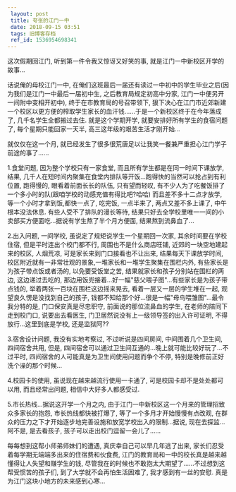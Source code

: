 ```yaml
---
 layout: post
 title: 夸张的江门一中
 date: 2018-09-15 03:51
 tags: 旧博客存档
 ref_id: 1536954698341
---
```

这次假期回江门, 听到第一件令我又惊讶又好笑的事, 就是江门一中新校区开学的故事...



话说俺的母校江门一中, 在俺们这班最后一届还有读过一中初中的学生毕业之后(因为我们是江门一中最后一届初中生, 之后教育局规定初高中分家,
江门一中便另开一间附中变相开初中), 终于在市教育局的号召带领下,
狠下决心在江门市近郊新建一个校区以更方便的榨取学生家长的血汗钱......于是一个新校区终于在今年落成了, 几千名学生全都搬过去住. 就是这个学期开学,
就要安排好所有学生的食宿问题了, 每个星期只能回家一天半, 高三这年级的艰苦生活才刚开始...



就仅仅在这一个月, 就已经发生了很多很荒唐足以让我笑一餐兼严重担心江门学子前途的事了......



1.食堂问题, 因为整个学校只有一家食堂, 而且所有学生都是在同一时间下课放学, 结果,
几千人在短时间内聚集在食堂内排队等开饭...跑得快的当然可以抢占到有利位置, 跑得慢的, 眼看着前面长长的队伍, 只有望而轻叹,
有不少人为了吃餐饭排了一个多小时的队(跟咱学校的动感充值有得比吧?哈哈) 而且差不多十二点才放学, 等一个小时才拿到饭,都快一点了, 吃完饭, 一点半来了,
两点又差不多上课了, 中午根本没法休息. 有些人受不了排队的漫长等待, 结果只好去全学校里唯一一间的小卖部买方便面吃...据说有学生熬了半个月方便面,
结果熬到流鼻血了...



2.出入问题, 一间学校, 虽说定了规矩说学生一个星期回一次家, 其余时间要在学校住宿, 但是平时连出个校门都不行, 周围也不是什么商店旺铺,
近郊的一块空地建起来的校区, 人烟荒凉, 可是家长来到门口接看也不让出来, 结果每天下课放学时间,
校区附近就有一非常壮观的景象,一堆家长和一堆学生聚集在围栏内外, 有些家长是为孩子带点饭或者汤的, 以免要受饭堂之苦, 结果就家长和孩子分别站在围栏的两边,
这边递过去吃的, 那边用饭兜接着...好一幅"慈父喂子图"...有些家长是为孩子带点钱的, 举着两张一百块在围栏这边摇来晃去,
看着一层又一层的学生堆在一起, 观望良久愣是没找到自己的孩子, 钱都不知给那个好...很是一幅"母鸟喂雏图"...最令我分特的是, 门口保安真是尽忠职守,
前面说的那位流鼻血的学生, 在老师的陪同下走到校门口, 说要出去看医生, 门卫居然说没有上一级领导签的出入许可证明, 不得放行...这里到底是学校,
还是监狱阿??



3.宿舍设计问题, 我没有实地考察过, 不过听说是四间房间, 中间围着几个卫生间, 四间宿舍共用, 但是,
四间宿舍可以通过卫生间互通的...晚上就可能比较好玩了...不过平时, 四间宿舍的人可能真是为卫生间使用问题而争个不停,
特别是晚修前正好洗个澡的那个时候...



4.校园卡的使用, 虽说现在越来越流行使用一卡通了, 可是校园卡却不是处处都可以用, 而且经常出问题, 相信中大好多人都感受过.



5.市长热线...据说这开学一个月之内, 由于江门一中新校区这一个月来的管理招致众多家长的抱怨, 市长热线都快被打爆了, 等了一个多月才开始慢慢有点改观,
在群众的压力之下才开始逐步地完善设施和放宽学校出入的限制...据说, 现在去探监...阿不是, 是去看孩子, 孩子可以走出校门逗留一会儿了......





每每想到这帮小师弟师妹们的遭遇, 真庆幸自己可以早几年逃了出来, 家长们忍受着每学期无端端多出来的住宿费和伙食费,
江门的教育局和一中的校长真是越来越懂得让人失望和赚学生的钱, 尽管我在的时候也不敢抱太大期望了......不过想到这帮受惯苦的孩子们,
到了大学就不会再怕生活困难了, 我才感到有一丝的安慰. 真是为江门这块小地方的未来感到心寒...

